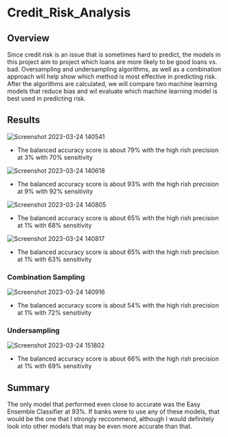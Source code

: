 # Credit_Risk_Analysis

## Overview
Since credit risk is an issue that is sometimes hard to predict, the models in this project aim to project which loans are more likely to be good loans vs. bad. Oversampling and undersampling algorithms, as well as a combination approach will help show which method is most effective in predicting risk. After the algorithms are calculated, we will compare two machine learning models that reduce bias and wil evaluate which machine learning model is best used in predicting risk.

## Results
![Screenshot 2023-03-24 140541](https://user-images.githubusercontent.com/97926019/227629816-613c41b0-e442-4087-ada3-ff24b3b5a65f.png)
- The balanced accuracy score is about 79% with the high rish precision at 3% with 70% sensitivity

![Screenshot 2023-03-24 140618](https://user-images.githubusercontent.com/97926019/227631448-c64d4a5d-d419-479b-bece-7628131e96e8.png)
- The balanced accuracy score is about 93% with the high rish precision at 9% with 92% sensitivity

![Screenshot 2023-03-24 140805](https://user-images.githubusercontent.com/97926019/227632664-6369b533-14e6-45d2-b85e-19a8984c49b3.png)
- The balanced accuracy score is about 65% with the high rish precision at 1% with 68% sensitivity

![Screenshot 2023-03-24 140817](https://user-images.githubusercontent.com/97926019/227632826-ccf880c1-3e59-48b8-bc77-7b7b719f12f3.png)
- The balanced accuracy score is about 65% with the high rish precision at 1% with 63% sensitivity

### Combination Sampling
![Screenshot 2023-03-24 140916](https://user-images.githubusercontent.com/97926019/227642930-3ca6db67-d819-4026-b4f9-e4f6c3534e71.png)
- The balanced accuracy score is about 54% with the high rish precision at 1% with 72% sensitivity

### Undersampling
![Screenshot 2023-03-24 151802](https://user-images.githubusercontent.com/97926019/227643554-39fd8491-d110-4f2b-b123-5c534f77a33c.png)
- The balanced accuracy score is about 66% with the high rish precision at 1% with 69% sensitivity

## Summary
The only model that performed even close to accurate was the Easy Ensemble Classifier at 93%. If banks were to use any of these models, that would be the one that I strongly reccommend, although I would definitely look into other models that may be even more accurate than that. 
